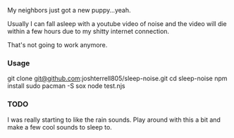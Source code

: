 My neighbors just got a new puppy&hellip;yeah.

Usually I can fall asleep with a youtube video of noise and the video will die within a few hours due to my shitty internet connection.

That's not going to work anymore.

### Usage
git clone git@github.com:joshterrell805/sleep-noise.git
cd sleep-noise
npm install
sudo pacman -S sox
node test.njs

### TODO
I was really starting to like the rain sounds. Play around with this a bit and make a few cool sounds to sleep to.
